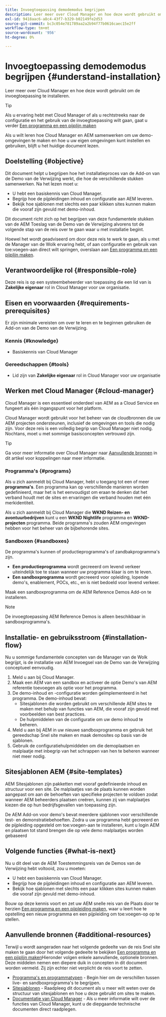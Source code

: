 ```yaml
---
title: Invoegtoepassing demodemodus begrijpen
description: Leer meer over Cloud Manager en hoe deze wordt gebruikt om de invoegtoepassing te installeren.
exl-id: 9418aac6-a8c4-43f7-b329-b02149fe2d53
source-git-commit: bc3c054e781789aa2a2b94f77b0616caec15e2ff
workflow-type: tm+mt
source-wordcount: '956'
ht-degree: 0%

---
```


# Invoegtoepassing demodemodus begrijpen {#understand-installation}

Leer meer over Cloud Manager en hoe deze wordt gebruikt om de invoegtoepassing te installeren.

>[!TIP]
>
>Als u ervaring hebt met Cloud Manager of als u rechtstreeks naar de configuratie en het gebruik van de invoegtoepassing wilt gaan, gaat u verder [Een programma en een pijplijn maken](create-program.md)
>
>Als u wilt leren hoe Cloud Manager en AEM samenwerken om uw demo-omgevingen te maken en hoe u uw eigen omgevingen kunt instellen en gebruiken, blijft u het huidige document lezen.

## Doelstelling {#objective}

Dit document helpt u begrijpen hoe het installatieproces van de Add-on van de Demo van de Verwijzing werkt, die hoe de verschillende stukken samenwerken. Na het lezen moet u:

* U hebt een basiskennis van Cloud Manager.
* Begrijp hoe de pijpleidingen inhoud en configuratie aan AEM leveren.
* Bekijk hoe sjablonen met slechts een paar klikken sites kunnen maken die vooraf zijn gevuld met demo-inhoud.

Dit document richt zich op het begrijpen van deze fundamentele stukken van de AEM Toeslag van de Demo van de Verwijzing alvorens tot de volgende stap van de reis over te gaan waar u met installatie begint.

Hoewel het wordt geadviseerd om door deze reis te werk te gaan, als u met de Manager van de Wolk ervaring hebt, of aan configuratie en gebruik van toe:voegen-aan direct wilt springen, overslaan aan [Een programma en een pijplijn maken](create-program.md).

## Verantwoordelijke rol {#responsible-role}

Deze reis is op een systeembeheerder van toepassing die een lid van is **Zakelijke eigenaar** rol in Cloud Manager voor uw organisatie.

## Eisen en voorwaarden {#requirements-prerequisites}

Er zijn minimale vereisten om over te leren en te beginnen gebruiken de Add-on van de Demo van de Verwijzing.

### Kennis {#knowledge}

* Basiskennis van Cloud Manager

### Gereedschappen {#tools}

* Lid zijn van **Zakelijke eigenaar** rol in Cloud Manager voor uw organisatie

## Werken met Cloud Manager {#cloud-manager}

Cloud Manager is een essentieel onderdeel van AEM as a Cloud Service en fungeert als één ingangspunt voor het platform.

Cloud Manager wordt gebruikt voor het beheer van de cloudbronnen die uw AEM projecten ondersteunen, inclusief de omgevingen en tools die nodig zijn. Voor deze reis is een volledig begrip van Cloud Manager niet nodig. Nochtans, moet u met sommige basisconcepten vertrouwd zijn.

>[!TIP]
>
>Ga voor meer informatie over Cloud Manager naar [Aanvullende bronnen](#additional-resources) in dit artikel voor koppelingen naar meer informatie.

### Programma&#39;s {#programs}

Als u zich aanmeldt bij Cloud Manager, hebt u toegang tot een of meer **programma&#39;s**. Een programma kan op verschillende manieren worden gedefinieerd, maar het is het eenvoudigst om eraan te denken dat het verband houdt met de sites en ervaringen die verband houden met één merkidentiteit.

Als u zich aanmeldt bij Cloud Manager die **WKND Reizen- en avontuurbedrijven** kunt u een **WKND Nightlife** programma en **WKND-projecten** programma. Beide programma&#39;s zouden AEM omgevingen hebben voor het beheer van de bijbehorende sites.

### Sandboxen {#sandboxes}

De programma&#39;s kunnen of productieprogramma&#39;s of zandbakprogramma&#39;s zijn.

* **Een productieprogramma** wordt gecreeerd om levend verkeer uiteindelijk toe te staan wanneer uw programma klaar is om te leven.
* **Een sandboxprogramma** wordt gecreeerd voor opleiding, lopende demo&#39;s, enablement, POCs, etc., en is niet bedoeld voor levend verkeer.

Maak een sandboxprogramma om de AEM Reference Demos Add-on te installeren.

>[!NOTE]
>
>De invoegtoepassing AEM Reference Demos is alleen beschikbaar in sandboxprogramma&#39;s.

## Installatie- en gebruiksstroom {#installation-flow}

Nu u sommige fundamentele concepten van de Manager van de Wolk begrijpt, is de installatie van AEM Invoegsel van de Demo van de Verwijzing conceptueel eenvoudig.

1. Meld u aan bij Cloud Manager.
1. Maak een AEM van een sandbox en activeer de optie Demo&#39;s van AEM referentie toevoegen als optie voor het programma.
1. De demo-inhoud en -configuratie worden geïmplementeerd in het programma. De demo-inhoud bevat:
   * Sitesjablonen die worden gebruikt om verschillende AEM sites te maken met behulp van functies van AEM, die vooraf zijn gevuld met voorbeelden van best practices.
   * De hulpmiddelen van de configuratie om uw demo inhoud te beheren.
1. Meld u aan bij AEM in uw nieuwe sandboxprogramma en gebruik het gereedschap Snel site maken en maak demosites op basis van de sjablonen.
1. Gebruik de configuratiehulpmiddelen om die demoplaatsen en malplaatje met inbegrip van het schrappen van hen te beheren wanneer niet meer nodig.

## Sitesjablonen AEM {#site-templates}

AEM Sitesjablonen zijn pakketten met vooraf gedefinieerde inhoud en structuur voor een site. De malplaatjes van de plaats kunnen worden aangepast om aan de behoeften van specifieke projecten te voldoen zodat wanneer AEM beheerders plaatsen creëren, kunnen zij van malplaatjes kiezen die op hun bedrijfsgevallen van toepassing zijn.

De AEM Add-on voor demo&#39;s bevat meerdere sjablonen voor verschillende test- en demonstratiebehoeften. Zodra u uw programma hebt gecreeerd en de pijpleiding opgesteld om toe:voegen-aan te installeren, kunt u login AEM en plaatsen tot stand brengen die op vele demo malplaatjes worden gebaseerd

## Volgende functies {#what-is-next}

Nu u dit deel van de AEM Toestemmingsreis van de Demos van de Verwijzing hebt voltooid, zou u moeten:

* U hebt een basiskennis van Cloud Manager.
* Begrijp hoe de pijpleidingen inhoud en configuratie aan AEM leveren.
* Bekijk hoe sjablonen met slechts een paar klikken sites kunnen maken die vooraf zijn gevuld met demo-inhoud.

Bouw op deze kennis voort en zet uw AEM snelle reis van de Plaats door te herzien [Een programma en een pijpleiding maken,](create-program.md) waar u leert hoe te opstelling een nieuw programma en een pijpleiding om toe:voegen-op op te stellen.

## Aanvullende bronnen {#additional-resources}

Terwijl u wordt aangeraden naar het volgende gedeelte van de reis Snel site maken te gaan door het volgende gedeelte te bekijken [Een programma en een pijplijn maken](create-program.md)Hieronder volgen enkele aanvullende, optionele bronnen. Deze middelen nemen een diepere duik in concepten in dit document worden vermeld. Zij zijn echter niet verplicht de reis voort te zetten.

* [Programma&#39;s en programmatypen](https://experienceleague.adobe.com/docs/experience-manager-cloud-service/content/implementing/using-cloud-manager/programs/program-types.html) - Begin hier om de verschillen tussen live- en sandboxprogramma&#39;s te begrijpen.
* [Sitesjablonen](/help/sites-cloud/administering/site-creation/site-templates.md) - Raadpleeg dit document als u meer wilt weten over de structuur van sitesjablonen en hoe u deze gebruikt om sites te maken.
* [Documentatie van Cloud Manager](https://experienceleague.adobe.com/docs/experience-manager-cloud-service/content/onboarding/onboarding-concepts/cloud-manager-introduction.html) - Als u meer informatie wilt over de functies van Cloud Manager, kunt u de diepgaande technische documenten direct raadplegen.
